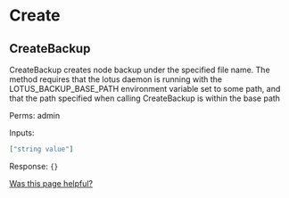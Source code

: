 # Create

## CreateBackup

CreateBackup creates node backup under the specified file name. The method requires that the lotus daemon is running with the LOTUS\_BACKUP\_BASE\_PATH environment variable set to some path, and that the path specified when calling CreateBackup is within the base path

Perms: admin

Inputs:

```json
["string value"]
```

Response: `{}`



[Was this page helpful?](https://airtable.com/apppq4inOe4gmSSlk/pagoZHC2i1iqgphgl/form?prefill\_Page+URL=https://docs.filecoin.io/reference/json-rpc/create)
